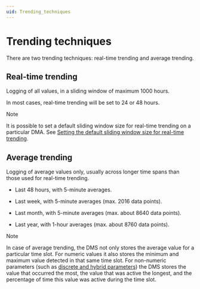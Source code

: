 ```yaml
---
uid: Trending_techniques
---
```


# Trending techniques

There are two trending techniques: real-time trending and average trending.

## Real-time trending

Logging of all values, in a sliding window of maximum 1000 hours.

In most cases, real-time trending will be set to 24 or 48 hours.

> [!NOTE]
> It is possible to set a default sliding window size for real-time trending on a particular DMA. See [Setting the default sliding window size for real-time trending](xref:Setting_the_default_sliding_window_size_for_real-time_trending#setting-the-default-sliding-window-size-for-real-time-trending).

## Average trending

Logging of average values only, usually across longer time spans than those used for real-time trending.

- Last 48 hours, with 5-minute averages.

- Last week, with 5-minute averages (max. 2016 data points).

- Last month, with 5-minute averages (max. about 8640 data points).

- Last year, with 1-hour averages (max. about 8760 data points).

> [!NOTE]
> In case of average trending, the DMS not only stores the average value for a particular time slot. For numeric values it also stores the minimum and maximum value detected in that same time slot. For non-numeric parameters (such as [discrete and hybrid parameters](xref:Discrete_analog_and_hybrid_parameters)) the DMS stores the value that occurred the most, the value that was active the longest, and the percentage of time this value was active during the time slot.
